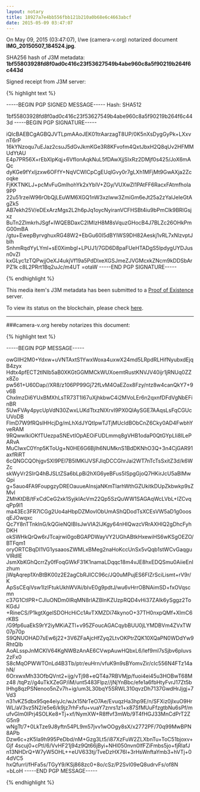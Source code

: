 ```yaml
---
layout: notary
title: 18927a7e4bb556fbb121b210a0b68e6c4663abcf
date: 2015-05-09 03:47:07
---
```

<!-- begin_notarized_doc -->
On May 09, 2015 (03:47:07), I/we (camera-v.org) notarized document **IMG_20150507_184524.jpg**.

SHA256 hash of J3M metadata: **1bf55803928fd8f0ad0c416c23f53627549b4abe960c8a5f90219b264f6c443d**

Signed receipt from J3M server:

{% highlight text %}

-----BEGIN PGP SIGNED MESSAGE-----
Hash: SHA512

1bf55803928fd8f0ad0c416c23f53627549b4abe960c8a5f90219b264f6c443d
-----BEGIN PGP SIGNATURE-----

iQIcBAEBCgAGBQJVTLpmAAoJEK01trAarzagT8UP/0K5nXsDygGyPk+LXxvnT6rP
16kYNzoqu7uEJaz2csuJ5dGvJkmKGe3R8KFvofm4QxtJbxH2Q8qUv2HFMMUdYtAU
E4p7PR56X+rEbXlpKqj+6VfIonAqkNuL5fDAwXjjSIxRz2DMjf0s425/JoX6mAQc
dyKGe9fYxIjzxw6OFfY+NqVCWICpCgEUqlGvy0r7gLXh1MFjMt9GwAXja2Zcoqke
FjKKTNKLJ+pcMvFuGmlhohYk2xYblV+ZGy/VUXwZI1PAtFF6RacxFAtmfhola9PP
22u51rzeiW96rObQjLEuWM6XGQ1nW3xzlww3ZmiGm6eJt25a2zYalJeIeGtAgZk5
AB7ekh25V/eDExArzMgs2L2h6pJq1oycNyiranVCFHSBt4iu9bPmClk9BRlGsjxz
BuTn2ZlmkrhJSgf+IWQEBDaxC2IMIzH8M8sVquzGHocB4J7BLZc26OHkPmG00mBA
/gtu+EwepByrvghuxRG48W2+EbGu60I5dBYlWS9DH82Aeskj1vRL7xNlzvptJblh
SnhmRqdYyLYml+sE0Ximbgl+LPUJ1/7GD6D8paFUeHTADgS5lpdygUYDJusn0vZI
kxGLyc1zTQPwjjOeXJ4ukjVf19a5PdDlxeXGSJmeZJVGMcxkZNcm9kDDSbArPZ1k
c8L2PRrt1Bq2uJc/m4UT
=otaW
-----END PGP SIGNATURE-----


{% endhighlight %}

This media item's J3M metadata has been submitted to a [Proof of Existence](http://proofofexistence.com/) server.

To view its status on the blockchain, please check [here](https://proof.camera-v.org/detail/1bf55803928fd8f0ad0c416c23f53627549b4abe960c8a5f90219b264f6c443d).
<!-- end_notarized_doc -->

---

###camera-v.org hereby notarizes this document:

{% highlight text %}


-----BEGIN PGP MESSAGE-----

owGllH2M0+Ydxw+uVNTAxtS1YwxWoxa4uxwX24md5LRpdRLHifNyubxdEjqB4zyx
Hdtx4pfECT2tlNIb5aB0XKGtGGMMCkWUXoemtRustKNVJV40ijr1jRNUq0ZZx8Zo
pw561+U60Dap//XR8/z106PP99Gj72fLvM4OaEZox8Fzy/ntz8w4canQkY7+9v6B
ChxlmzDi6YUxBMXhLsTR73T1I67uXjhkbwC4i2MVoLEr6n2qxnfDFdVgNbEFinBR
5UwFVAy4pycUpVdN30ZwxLUKdTtxzNlXrvI9PX0QlAySGE7AAqsLsFqCGUcUVoDB
FlmD7W9fRQslHHcjDg/mLhXdJYQtIpwTJTjMUcIdBObCnZ6Cky0AD4FwbhYveRAM
9RQwwlkiOKfTUezpaSNEvtIOpAEOiFUDLmmq8gVHB1odaP0QtGYpLIi8ILePARvA
MuClwxC0Ynp5KToUg+N0HE6G6Bjlh6NUMknS1BdDKNhO3Q+3n4CjGAR91axfRiRT
6cQNGCQOhjgvSXl9PEl7B5lMKlJVSFJlqDCCGhrJai2WT7nTcTsSxitZ3d/k6WZc
skWyVr2SIrQ4hBJSLtZSa6bLpBi2hXG6yeBFus5ISpgGjoQ7HKirJcU5aBlMwQpi
g+5auo4FA9FoupgzyDREOauueAInsjaNKmTlarhWthGZUkitkDUpZkbwkp9sZMvl
ZMhKtDB/tFxCdCeG2xk1SyjkIAcVm22Qp5SzQuWW1SAGAqWcLVbL+IZCvqqPp9I1
ma43Ec3FR7ICGg2Uo4aHbpDZMovlObUmAShQDodTsXCEsVW5aD1g0oosqEJOwqxc
Qc7Y8nTTnklnG/kQGieNQIBIsJwVIA2lJKgy64nHIQwzcVRrAXHIQ2gDhcFyhDKH
okSWHkQrQw6rJTcajrwi0goBGAPDWayVY2UGhABtkHxewiHS6wKSgOEZO/BTFqm1
oryORTCBqDI1VG1ysaaosZWMLxBMeg2naHoKccUnSx5vQqb1stWCvGaqguVlRdIE
JsmXbKGhQcrrZy0fFoqGWkF31K1namaLDqqc18m4vJE8hxEDQSmu0AiieEnIzhum
jWqAqrep1XnBtBK00z2E2agCbRJICC96c/JQ0uMPujES6FIZrSciLismt+rV9r/K
ApSsCEqiVsw1IzlFtukUkhWVAi/bIvE0g9pdtJ/wu6vHrrOBNAimSD+fxOVqscmn
c37G1CtIPR+CJIuONDm0lRqMN8rlAZBlnKZUzpRQD4vHi37ZAlk6ySggz2ToKGdJ
+RineCS/P1kgtXgelSDOHcHiCc1AvTXMZDi74kynoO+37TH0nxpQMf+XlmC6rKBS
/G9fp6uaEkS9rY2iyMKiAZTl+v95ZFoucAGACqybBUU0jLYMDBVm4ZVxTW07p70p
S9QNUOHAD7sEw6j22+3V6ZFaAjcHfZyq2LtvOKPtrZQK10XQaPN0WDdYw9RhtQIb
AoALsspJnMCKlV64KgNWBzAnAE6CVwpAuwHQbxL6/lef9mI7sSjbv6pIuvs2zFx0
S8cMqOPWWTOnLd4B3Tb/ptr/euHrn/vfuK9n9sBYomvZir/cIc556N4FTz14ahN/
6OrxwxMh33OfbQVnt2+ijg/vTj98+eQT4a7RBVMjp/fuoi4ei45u3HOBwT68Mz48
/tqPz//g4uTkXZeGP/iM/unt5483Flpz//jNjYnBbc/efe1a6fbHtyFvrJ17Zt5b
lHhg8qzPSNenoo5nZv7h+ig/um3L30bqY5SRWL310qvzDh7137GwdHrJjgj+7Vd3
n31vKZ5dbx95qe4eiyJc/wJx15NrTeO7Ae/EvuqzHa3hp9E/n/SFXiz0jIxuO9Hr
WL/aV3vz5N2/e5e6/k9jz7rhFxfu+vuaY7znrs1z1+x87SfMUuFfzgtbNu6sPf/m
ufvGlm0lPrj4SOLKe8+Tj+xf/NymXW+R8ffvf3mWb/9T4fHGJ33MnCdPrT2ZG5n9
wNgTt/7+0LkTze9J8yftn54PL9m57jvv1wOOgy8sX/x2772PF/70q99MwBPN8APb
Dzw6c+zK5Ia9h995PeDbd/nM+Gzg3Lt5/i87XzFuW2ZLXbnTu+ToC51bjoxv+Gjf
4scuj0+cPtI/6/VvHF21j94z9Qt66jByi+NHl050nvn0lfFZiFmbs5jo+fjRlafJ
n13NHDrQ+W7yW5OHL++eUV633tj/TveDzHX76l+3rHsWnftaYmb3+hVTj+04dVC5
hxQfurrI/fHFa5s/TGyY9/KSj868zc0+8o/cSz/P2SvI09eQ8udrvFs/of8N
=bLoH
-----END PGP MESSAGE-----

{% endhighlight %}
